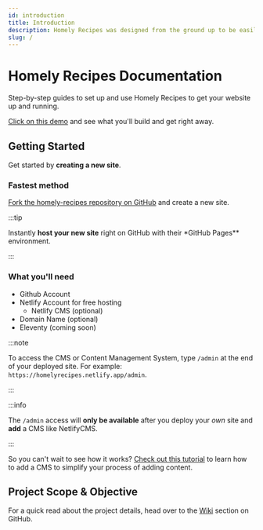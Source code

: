 ```yaml
---
id: introduction
title: Introduction
description: Homely Recipes was designed from the ground up to be easily installed and used to get your website up and running quickly.
slug: /
---
```


# Homely Recipes Documentation

Step-by-step guides to set up and use Homely Recipes to get your website up and running.

[Click on this demo](https://homelyrecipes.netlify.app) and see what you'll build and get right away.

## Getting Started

Get started by **creating a new site**.

### Fastest method

[Fork the homely-recipes repository on GitHub](https://github.com/lloydlobo/homely-recipes) and create a new site.

:::tip

Instantly **host your new site** right on GitHub with their \*GitHub Pages\*\* environment.

:::

### What you'll need

- Github Account
- Netlify Account for free hosting
  - Netlify CMS (optional)
- Domain Name (optional)
- Eleventy (coming soon)

:::note

To access the CMS or Content Management System, type `/admin` at the end of your deployed site.
For example: `https://homelyrecipes.netlify.app/admin`.

:::

:::info

The `/admin` access will **only be available** after you deploy your _own_ site and **add** a CMS like NetlifyCMS.

:::

So you can't wait to see how it works? [Check out this tutorial](/docs/guides/cms) to learn how to add a CMS to simplify your process of adding content.

## Project Scope & Objective

For a quick read about the project details, head over to the [Wiki](https://github.com/lloydlobo/homely-recipes/wiki) section on GitHub.
